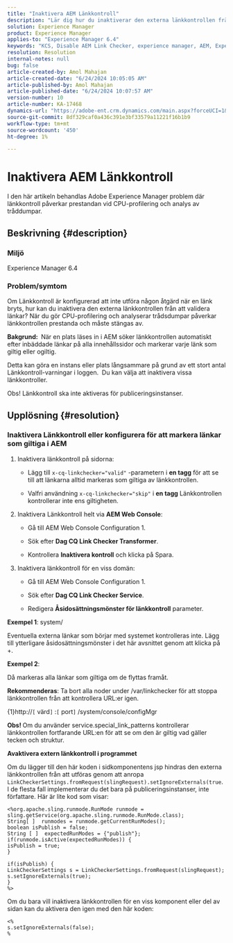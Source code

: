 ```yaml
---
title: "Inaktivera AEM Länkkontroll"
description: "Lär dig hur du inaktiverar den externa länkkontrollen från att validera länkar i Adobe Experience Manager (AEM)."
solution: Experience Manager
product: Experience Manager
applies-to: "Experience Manager 6.4"
keywords: "KCS, Disable AEM Link Checker, experience manager, AEM, Experience Manager"
resolution: Resolution
internal-notes: null
bug: false
article-created-by: Amol Mahajan
article-created-date: "6/24/2024 10:05:05 AM"
article-published-by: Amol Mahajan
article-published-date: "6/24/2024 10:07:57 AM"
version-number: 10
article-number: KA-17468
dynamics-url: "https://adobe-ent.crm.dynamics.com/main.aspx?forceUCI=1&pagetype=entityrecord&etn=knowledgearticle&id=9c53ab35-1132-ef11-840a-6045bd02de5c"
source-git-commit: 8df329caf0a436c391e3bf33579a11221f16b1b9
workflow-type: tm+mt
source-wordcount: '450'
ht-degree: 1%

---
```


# Inaktivera AEM Länkkontroll


I den här artikeln behandlas Adobe Experience Manager problem där länkkontroll påverkar prestandan vid CPU-profilering och analys av tråddumpar.

## Beskrivning {#description}


### <b>Miljö</b>

Experience Manager 6.4

### <b>Problem/symtom</b>

Om Länkkontroll är konfigurerad att inte utföra någon åtgärd när en länk bryts, hur kan du inaktivera den externa länkkontrollen från att validera länkar? När du gör CPU-profilering och analyserar trådsdumpar påverkar länkkontrollen prestanda och måste stängas av.

<b>Bakgrund: </b> När en plats läses in i AEM söker länkkontrollen automatiskt efter inbäddade länkar på alla innehållssidor och markerar varje länk som giltig eller ogiltig.

Detta kan göra en instans eller plats långsammare på grund av ett stort antal Länkkontroll-varningar i loggen.  Du kan välja att inaktivera vissa länkkontroller.

Obs! Länkkontroll ska inte aktiveras för publiceringsinstanser.


## Upplösning {#resolution}


### Inaktivera Länkkontroll eller konfigurera för att markera länkar som giltiga i AEM

1. Inaktivera länkkontroll på sidorna:

   - Lägg till `x-cq-linkchecker="valid"` -parametern i <b>en tagg</b> för att se till att länkarna alltid markeras som giltiga av länkkontrollen.


   - Valfri användning `x-cq-linkchecker="skip"` i <b>en tagg</b> Länkkontrollen kontrollerar inte ens giltigheten.
2. Inaktivera Länkkontroll helt via <b>AEM Web Console</b>:
   - Gå till AEM Web Console Configuration 1.


   - Sök efter <b>Dag CQ Link Checker Transformer</b>.


   - Kontrollera <b>Inaktivera kontroll</b> och klicka på Spara.
3. Inaktivera länkkontroll för en viss domän:
   - Gå till AEM Web Console Configuration 1.


   - Sök efter <b>Dag CQ Link Checker Service</b>.


   - Redigera <b>Åsidosättningsmönster för länkkontroll</b> parameter.


<b>Exempel 1</b>: system/

Eventuella externa länkar som börjar med systemet kontrolleras inte. Lägg till ytterligare åsidosättningsmönster i det här avsnittet genom att klicka på +.

<b>Exempel 2</b>:

Då markeras alla länkar som giltiga om de flyttas framåt.

<b>Rekommenderas</b>: Ta bort alla noder under /var/linkchecker för att stoppa länkkontrollen från att kontrollera URL:er igen.

{1}http://`[` värd`]` :`[` port`]` /system/console/configMgr

<b>Obs! </b>Om du använder service.special_link_patterns kontrollerar länkkontrollen fortfarande URL:en för att se om den är giltig vad gäller tecken och struktur.

<b>Avaktivera extern länkkontroll i programmet</b>

Om du lägger till den här koden i sidkomponentens jsp hindras den externa länkkontrollen från att utföras genom att anropa `LinkCheckerSettings.fromRequest(slingRequest).setIgnoreExternals(true`. I de flesta fall implementerar du det bara på publiceringsinstanser, inte författare. Här är lite kod som visar:




```
<%org.apache.sling.runmode.RunMode runmode = sling.getService(org.apache.sling.runmode.RunMode.class);
String[ ]  runmodes = runmode.getCurrentRunModes();
boolean isPublish = false;
String [ ]  expectedRunModes = {"publish"};
if(runmode.isActive(expectedRunModes)) {
isPublish = true;
}

if(isPublish) {
LinkCheckerSettings s = LinkCheckerSettings.fromRequest(slingRequest);
s.setIgnoreExternals(true);
}
%>
```




Om du bara vill inaktivera länkkontrollen för en viss komponent eller del av sidan kan du aktivera den igen med den här koden:


```
<%
s.setIgnoreExternals(false);
%
```

